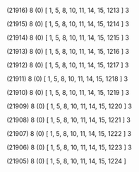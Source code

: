 (21916) 8 (0) [ 1, 5, 8, 10, 11, 14, 15, 1213 ] 3 


(21915) 8 (0) [ 1, 5, 8, 10, 11, 14, 15, 1214 ] 3 


(21914) 8 (0) [ 1, 5, 8, 10, 11, 14, 15, 1215 ] 3 


(21913) 8 (0) [ 1, 5, 8, 10, 11, 14, 15, 1216 ] 3 


(21912) 8 (0) [ 1, 5, 8, 10, 11, 14, 15, 1217 ] 3 


(21911) 8 (0) [ 1, 5, 8, 10, 11, 14, 15, 1218 ] 3 


(21910) 8 (0) [ 1, 5, 8, 10, 11, 14, 15, 1219 ] 3 


(21909) 8 (0) [ 1, 5, 8, 10, 11, 14, 15, 1220 ] 3 


(21908) 8 (0) [ 1, 5, 8, 10, 11, 14, 15, 1221 ] 3 


(21907) 8 (0) [ 1, 5, 8, 10, 11, 14, 15, 1222 ] 3 


(21906) 8 (0) [ 1, 5, 8, 10, 11, 14, 15, 1223 ] 3 


(21905) 8 (0) [ 1, 5, 8, 10, 11, 14, 15, 1224 ]  

